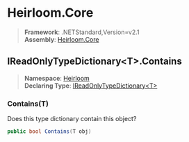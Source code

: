 # Heirloom.Core

> **Framework**: .NETStandard,Version=v2.1  
> **Assembly**: [Heirloom.Core][0]  

## IReadOnlyTypeDictionary\<T>.Contains

> **Namespace**: [Heirloom][0]  
> **Declaring Type**: [IReadOnlyTypeDictionary\<T>][1]  

### Contains(T)

Does this type dictionary contain this object?

```cs
public bool Contains(T obj)
```

[0]: ../../../Heirloom.Core.md
[1]: ../IReadOnlyTypeDictionary[T].md
